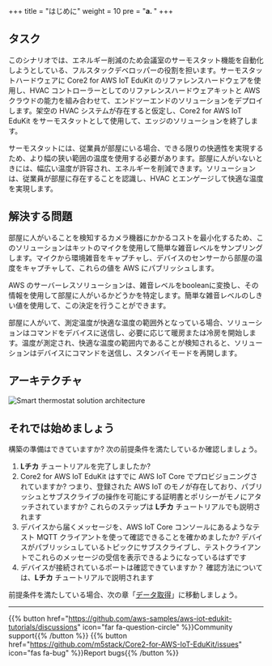 +++
title = "はじめに"
weight = 10
pre = "<b>a. </b>"
+++

## タスク
このシナリオでは、エネルギー削減のため会議室のサーモスタット機能を自動化しようとしている、フルスタックデベロッパーの役割を担います。サーモスタットハードウェアに Core2 for AWS IoT EduKit のリファレンスハードウェアを使用し、HVAC コントローラーとしてのリファレンスハードウェアキットと AWS クラウドの能力を組み合わせて、エンドツーエンドのソリューションをデプロイします。架空の HVAC システムが存在すると仮定し、Core2 for AWS IoT EduKit をサーモスタットとして使用して、エッジのソリューションを終了します。

サーモスタットには、従業員が部屋にいる場合、できる限りの快適性を実現するため、より幅の狭い範囲の温度を使用する必要があります。部屋に人がいないときには、幅広い温度が許容され、エネルギーを削減できます。ソリューションは、従業員が部屋に存在することを認識し、HVAC とエンゲージして快適な温度を実現します。

## 解決する問題
部屋に人がいることを検知するカメラ機器にかかるコストを最小化するため、このソリューションはキットのマイクを使用して簡単な雑音レベルをサンプリングします。マイクから環境雑音をキャプチャし、デバイスのセンサーから部屋の温度をキャプチャして、これらの値を AWS にパブリッシュします。

AWS のサーバーレスソリューションは、雑音レベルをbooleanに変換し、その情報を使用して部屋に人がいるかどうかを特定します。簡単な雑音レベルのしきい値を使用して、この決定を行うことができます。

部屋に人がいて、測定温度が快適な温度の範囲外となっている場合、ソリューションはコマンドをデバイスに送信し、必要に応じて暖房または冷房を開始します。温度が測定され、快適な温度の範囲内であることが検知されると、ソリューションはデバイスにコマンドを送信し、スタンバイモードを再開します。

## アーキテクチャ
![Smart thermostat solution architecture](introduction/thermostat-overview.png)

## それでは始めましょう

構築の準備はできていますか? 次の前提条件を満たしているか確認しましょう。

1. **Lチカ** チュートリアルを完了しましたか?
2. Core2 for AWS IoT EduKit はすでに AWS IoT Core でプロビジョニングされていますか? つまり、登録された AWS IoT のモノが存在しており、パブリッシュとサブスクライブの操作を可能にする証明書とポリシーがモノにアタッチされていますか? これらのステップは **Lチカ** チュートリアルでも説明されます
3. デバイスから届くメッセージを、AWS IoT Core コンソールにあるようなテスト MQTT クライアントを使って確認できることを確かめましたか? デバイスがパブリッシュしているトピックにサブスクライブし、テストクライアントでこれらのメッセージの受信を表示できるようになっているはずです
4. デバイスが接続されているポートは確認できていますか？ 確認方法については、**Lチカ** チュートリアルで説明されます

前提条件を満たしている場合、次の章「[データ取得](/jp/smart-thermostat/data-acquisition.html)」に移動しましょう。

---
{{% button href="https://github.com/aws-samples/aws-iot-edukit-tutorials/discussions" icon="far fa-question-circle" %}}Community support{{% /button %}} {{% button href="https://github.com/m5stack/Core2-for-AWS-IoT-EduKit/issues" icon="fas fa-bug" %}}Report bugs{{% /button %}}